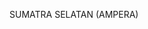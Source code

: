 SUMATRA SELATAN (AMPERA)

<!--
**REFINI22/REFINI22** is a ✨ _special_ ✨ repository because its `README.md` (this file) appears on your GitHub profile.

WANDERFULL INDONESIA
Sumatra Selatan Jembatan Ampera adalah sebuah jembatan di Kota Palembang, Provinsi Sumatra Selatan, Indonesia. Jembatan Ampera, yang telah menjadi semacam lambang kota, terletak di tengah-tengah Kota Palembang, menghubungkan daerah Seberang Ulu dan Seberang Ilir yang dipisahkan oleh Sungai Musi. Jembatan Ampera dibangun pada tahun 1962 dengan biaya pembangunan yang diambil dari perampasan perang Jepang. Hal demikian juga terjadi pada pembangunan tugu Monas Jakarta. Jembatan ini awalnya sempat diberi nama Jembatan Soekarno, presiden Indonesia saat itu. Pemberian nama tersebut dianggap sebagai bentuk penghormatan kepada jasa presiden Soekarno saat itu. Namun, presiden Soekarno kurang berkenan karena tidak ingin menimbulkan tendensi individu tertentu. Dari alasan tersebut nama jembatan kemudian disamakan dengan slogan bangsa Indonesia pada tahun 1960 yaitu Amanat Penderitaan Rakyat atau disingkat Ampera.

Curup Tenang atau Air Terjun Bedegung adalah air terjun tertinggi di Sumatera Selatan. Air terjun dengan ketinggian 99 meter ini bersumber dari mata air yang tidak pernah kering di celah Bukit Barisan dan turun di sungai kecil yang berat, berbatu dan memiliki udara yang sangat sejuk.
Curug Tenang Bedegung Curug terletak di desa Bedegung, Kecamatan Tanjung Agung, Kabupaten Muara Enim, Provinsi Sumatra Selatan. Fasilitas arung jeram juga tersedia di kawasan wisata ini. Para pengunjung dapat menjelajahi sungai Curup Tenang Bedegung yang membutuhkan sekitar dua jam untuk menyusuri sungai. Oleh karena itu, Anda juga dapat menemukan pemandian alami dengan air dingin segar dan dilengkapi dengan area memancing, lengkap dengan fasilitas, sehingga pengunjung memiliki lebih banyak kegiatan di daerah ini.
